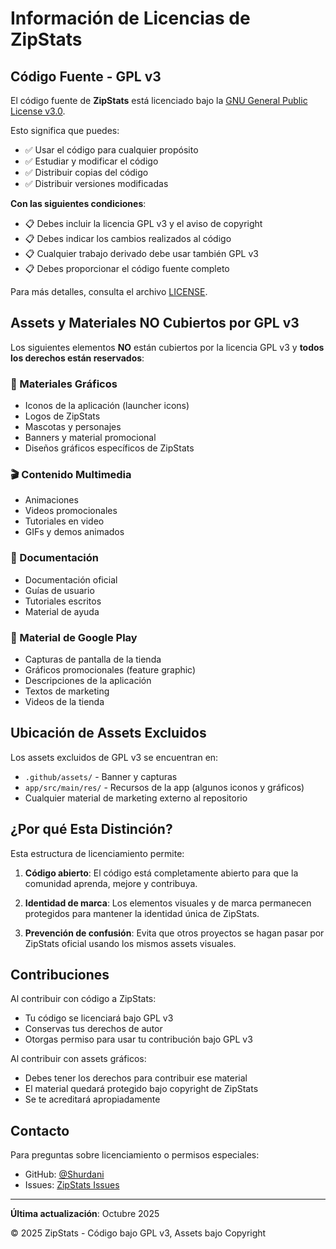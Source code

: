 # Información de Licencias de ZipStats

## Código Fuente - GPL v3

El código fuente de **ZipStats** está licenciado bajo la [GNU General Public License v3.0](../LICENSE).

Esto significa que puedes:
- ✅ Usar el código para cualquier propósito
- ✅ Estudiar y modificar el código
- ✅ Distribuir copias del código
- ✅ Distribuir versiones modificadas

**Con las siguientes condiciones**:
- 📋 Debes incluir la licencia GPL v3 y el aviso de copyright
- 📋 Debes indicar los cambios realizados al código
- 📋 Cualquier trabajo derivado debe usar también GPL v3
- 📋 Debes proporcionar el código fuente completo

Para más detalles, consulta el archivo [LICENSE](../LICENSE).

## Assets y Materiales NO Cubiertos por GPL v3

Los siguientes elementos **NO** están cubiertos por la licencia GPL v3 y **todos los derechos están reservados**:

### 🎨 Materiales Gráficos
- Iconos de la aplicación (launcher icons)
- Logos de ZipStats
- Mascotas y personajes
- Banners y material promocional
- Diseños gráficos específicos de ZipStats

### 🎬 Contenido Multimedia
- Animaciones
- Videos promocionales
- Tutoriales en video
- GIFs y demos animados

### 📝 Documentación
- Documentación oficial
- Guías de usuario
- Tutoriales escritos
- Material de ayuda

### 📱 Material de Google Play
- Capturas de pantalla de la tienda
- Gráficos promocionales (feature graphic)
- Descripciones de la aplicación
- Textos de marketing
- Videos de la tienda

## Ubicación de Assets Excluidos

Los assets excluidos de GPL v3 se encuentran en:
- `.github/assets/` - Banner y capturas
- `app/src/main/res/` - Recursos de la app (algunos iconos y gráficos)
- Cualquier material de marketing externo al repositorio

## ¿Por qué Esta Distinción?

Esta estructura de licenciamiento permite:

1. **Código abierto**: El código está completamente abierto para que la comunidad aprenda, mejore y contribuya.

2. **Identidad de marca**: Los elementos visuales y de marca permanecen protegidos para mantener la identidad única de ZipStats.

3. **Prevención de confusión**: Evita que otros proyectos se hagan pasar por ZipStats oficial usando los mismos assets visuales.

## Contribuciones

Al contribuir con código a ZipStats:
- Tu código se licenciará bajo GPL v3
- Conservas tus derechos de autor
- Otorgas permiso para usar tu contribución bajo GPL v3

Al contribuir con assets gráficos:
- Debes tener los derechos para contribuir ese material
- El material quedará protegido bajo copyright de ZipStats
- Se te acreditará apropiadamente

## Contacto

Para preguntas sobre licenciamiento o permisos especiales:
- GitHub: [@Shurdani](https://github.com/Shurdani)
- Issues: [ZipStats Issues](https://github.com/Shurdani/ZipStats/issues)

---

**Última actualización**: Octubre 2025

© 2025 ZipStats - Código bajo GPL v3, Assets bajo Copyright


